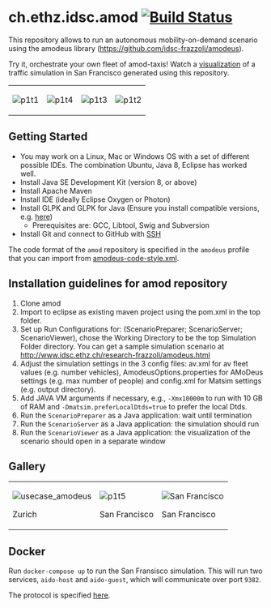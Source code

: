 # ch.ethz.idsc.amod <a href="https://travis-ci.org/idsc-frazzoli/amod"><img src="https://travis-ci.org/idsc-frazzoli/amod.svg?branch=master" alt="Build Status"></a>

This repository allows to run an autonomous mobility-on-demand scenario using the amodeus library (https://github.com/idsc-frazzoli/amodeus).

Try it, orchestrate your own fleet of amod-taxis! Watch a [visualization](https://www.youtube.com/watch?v=QkFtIQQSHto) of a traffic simulation in San Francisco generated using this repository.

<table><tr>
<td>

![p1t1](https://user-images.githubusercontent.com/4012178/38852194-23c0b602-4219-11e8-90af-ce5c589ddf47.png)

<td>

![p1t4](https://user-images.githubusercontent.com/4012178/38852209-30616834-4219-11e8-81db-41fe71f7599e.png)

<td>

![p1t3](https://user-images.githubusercontent.com/4012178/38852252-4f4d178e-4219-11e8-9634-434200922ed0.png)

<td>

![p1t2](https://user-images.githubusercontent.com/4012178/38852212-3200c8d8-4219-11e8-9dad-eb0aa33e1357.png)

</tr></table>

## Getting Started

- You may work on a Linux, Mac or Windows OS with a set of different possible IDEs. The combination Ubuntu, Java 8, Eclipse has worked well. 
- Install Java SE Development Kit (version 8, or above)
- Install Apache Maven
- Install IDE (ideally Eclipse Oxygen or Photon)
- Install GLPK and GLPK for Java (Ensure you install compatible versions, e.g. [here](http://glpk-java.sourceforge.net/gettingStarted.html))
	- Prerequisites are: GCC, Libtool, Swig and Subversion
- Install Git and connect to GitHub with [SSH](https://help.github.com/articles/connecting-to-github-with-ssh/)

The code format of the `amod` repository is specified in the `amodeus` profile that you can import from [amodeus-code-style.xml](https://raw.githubusercontent.com/idsc-frazzoli/amodeus/master/amodeus-code-style.xml).

## Installation guidelines for amod repository

1. Clone amod
2. Import to eclipse as existing maven project using the pom.xml in the top folder.
3. Set up Run Configurations for: (ScenarioPreparer; ScenarioServer; ScenarioViewer), chose the Working Directory to be the top Simulation Folder directory. You can get a sample simulation scenario at http://www.idsc.ethz.ch/research-frazzoli/amodeus.html
4. Adjust the simulation settings in the 3 config files: av.xml for av fleet values (e.g. number vehicles), AmodeusOptions.properties for AMoDeus settings (e.g. max number of people) and config.xml for Matsim settings (e.g. output directory). 
5. Add JAVA VM arguments if necessary, e.g., `-Xmx10000m` to run with 10 GB of RAM and `-Dmatsim.preferLocalDtds=true` to prefer the local Dtds. 
6. Run the `ScenarioPreparer` as a Java application: wait until termination
7. Run the `ScenarioServer` as a Java application: the simulation should run
8. Run the `ScenarioViewer` as a Java application: the visualization of the scenario should open in a separate window

## Gallery

<table><tr>
<td>

![usecase_amodeus](https://user-images.githubusercontent.com/4012178/35968174-668b6e54-0cc3-11e8-9c1b-a3e011fa0600.png)

Zurich

<td>

![p1t5](https://user-images.githubusercontent.com/4012178/38852351-ce176dc6-4219-11e8-93a5-7ad58247e82b.png)

San Francisco

<td>

![San Francisco](https://user-images.githubusercontent.com/4012178/37365948-4ab45794-26ff-11e8-8e2d-ceb1b526e962.png)

San Francisco

</tr></table>

## Docker

Run `docker-compose up` to run the San Fransisco simulation. This will run two services, `aido-host` and `aido-guest`, which will communicate over port `9382`.

The protocol is specified [here](https://github.com/idsc-frazzoli/amod/blob/master/doc/aido-client-protocol.md).